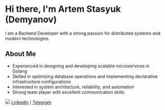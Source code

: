 # Hi there, I'm Artem Stasyuk (Demyanov) 
I am a Backend Developer with a strong passion for distributed systems and modern technologies.
## About Me
- Experienced in designing and developing scalable microservices in Golang  
- Skilled in optimizing database operations and implementing declarative infrastructure configurations  
- Interested in system architecture, reliability, and automation  
- Strong team player with excellent communication skills

![](https://count.getloli.com/get/@artemstasyuk?theme=rule34)
[LinkedIn](https://www.linkedin.com/in/artemstasyuk-lis/) | [Telegram](https://t.me/artemstasyuk)
